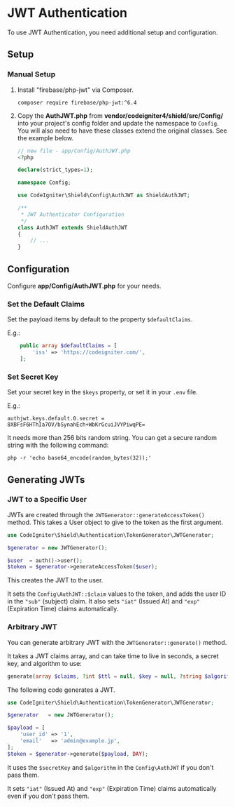 # JWT Authentication

To use JWT Authentication, you need additional setup and configuration.

## Setup

### Manual Setup

1. Install "firebase/php-jwt" via Composer.

    ```console
    composer require firebase/php-jwt:^6.4
    ```

2. Copy the **AuthJWT.php** from **vendor/codeigniter4/shield/src/Config/** into your project's config folder and update the namespace to `Config`. You will also need to have these classes extend the original classes. See the example below.

    ```php
    // new file - app/Config/AuthJWT.php
    <?php

    declare(strict_types=1);

    namespace Config;

    use CodeIgniter\Shield\Config\AuthJWT as ShieldAuthJWT;

    /**
     * JWT Authenticator Configuration
     */
    class AuthJWT extends ShieldAuthJWT
    {
        // ...
    }
    ```

## Configuration

Configure **app/Config/AuthJWT.php** for your needs.

### Set the Default Claims

Set the payload items by default to the property `$defaultClaims`.

E.g.:
```php
    public array $defaultClaims = [
        'iss' => 'https://codeigniter.com/',
    ];
```

### Set Secret Key

Set your secret key in the `$keys` property, or set it in your `.env` file.

E.g.:
```dotenv
authjwt.keys.default.0.secret = 8XBFsF6HThIa7OV/bSynahEch+WbKrGcuiJVYPiwqPE=
```

It needs more than 256 bits random string. You can get a secure random string
with the following command:

```console
php -r 'echo base64_encode(random_bytes(32));'
```

## Generating JWTs

### JWT to a Specific User

JWTs are created through the `JWTGenerator::generateAccessToken()` method.
This takes a User object to give to the token as the first argument.

```php
use CodeIgniter\Shield\Authentication\TokenGenerator\JWTGenerator;

$generator = new JWTGenerator();

$user  = auth()->user();
$token = $generator->generateAccessToken($user);
```

This creates the JWT to the user.

It sets the `Config\AuthJWT::$claim` values to the token, and adds the user ID
in the `"sub"` (subject) claim. It also sets `"iat"` (Issued At) and `"exp"`
(Expiration Time) claims automatically.

### Arbitrary JWT

You can generate arbitrary JWT with the ``JWTGenerator::generate()`` method.

It takes a JWT claims array, and can take time to live in seconds, a secret key,
and algorithm to use:

```php
generate(array $claims, ?int $ttl = null, $key = null, ?string $algorithm = null): string
```

The following code generates a JWT.

```php
use CodeIgniter\Shield\Authentication\TokenGenerator\JWTGenerator;

$generator   = new JWTGenerator();

$payload = [
    'user_id' => '1',
    'email'   => 'admin@example.jp',
];
$token = $generator->generate($payload, DAY);
```

It uses the `$secretKey` and `$algorithm` in the `Config\AuthJWT` if you don't
pass them.

It sets `"iat"` (Issued At) and `"exp"` (Expiration Time) claims automatically
even if you don't pass them.
